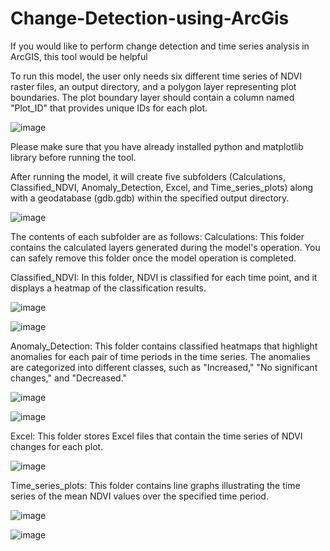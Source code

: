 # Change-Detection-using-ArcGis
If you would like to perform change detection and time series analysis in ArcGIS, this tool would be helpful

To run this model, the user only needs six different time series of NDVI raster files, an output directory, and a polygon layer representing plot boundaries. The plot boundary layer should contain a column named "Plot_ID" that provides unique IDs for each plot.

![image](https://github.com/AliBgisrs/Change-Detection-using-ArcGis/assets/109620013/74378730-8284-43f5-9297-ebf403224daa)

 Please make sure that you have already installed python and matplotlib library before running the tool. 
 
After running the model, it will create five subfolders (Calculations, Classified_NDVI, Anomaly_Detection, Excel, and Time_series_plots) along with a geodatabase (gdb.gdb) within the specified output directory. 

![image](https://github.com/AliBgisrs/Change-Detection-using-ArcGis/assets/109620013/909a8d1b-32ce-45c7-b732-090d91ff8194)

The contents of each subfolder are as follows:
Calculations: This folder contains the calculated layers generated during the model's operation. You can safely remove this folder once the model operation is completed.

Classified_NDVI: In this folder, NDVI is classified for each time point, and it displays a heatmap of the classification results. 

 ![image](https://github.com/AliBgisrs/Change-Detection-using-ArcGis/assets/109620013/22385f58-d744-4c5f-8ed6-c9873b07ca9d)

![image](https://github.com/AliBgisrs/Change-Detection-using-ArcGis/assets/109620013/9ef1a48e-12ec-4d29-b718-81b394ac5e7a)


Anomaly_Detection: This folder contains classified heatmaps that highlight anomalies for each pair of time periods in the time series. The anomalies are categorized into different classes, such as "Increased," "No significant changes," and "Decreased." 
 
![image](https://github.com/AliBgisrs/Change-Detection-using-ArcGis/assets/109620013/cb5b4a9e-1d72-4f08-972e-ab02f8fea413)

![image](https://github.com/AliBgisrs/Change-Detection-using-ArcGis/assets/109620013/56c26f04-1904-4c77-80d1-59a2ef801e4c)

Excel: This folder stores Excel files that contain the time series of NDVI changes for each plot.


 ![image](https://github.com/AliBgisrs/Change-Detection-using-ArcGis/assets/109620013/536b5379-ecbd-4f37-aea5-4336ca034441)

Time_series_plots: This folder contains line graphs illustrating the time series of the mean NDVI values over the specified time period.
 
![image](https://github.com/AliBgisrs/Change-Detection-using-ArcGis/assets/109620013/03be6f4e-8016-421d-9dd5-fa34f1c4cbac)

 
![image](https://github.com/AliBgisrs/Change-Detection-using-ArcGis/assets/109620013/db7df01d-1be1-4e24-ac5f-353e8960d14e)


